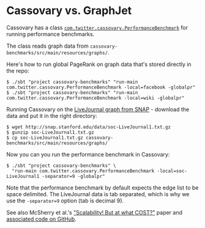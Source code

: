# Cassovary vs. GraphJet

Cassovary has a class [`com.twitter.cassovary.PerformanceBenchmark`](https://github.com/twitter/cassovary/blob/master/cassovary-benchmarks/src/main/scala/com/twitter/cassovary/PerformanceBenchmark.scala) for running performance benchmarks.

The class reads graph data from `cassovary-benchmarks/src/main/resources/graphs/`.

Here's how to run global PageRank on graph data that's stored directly in the repo:

```
$ ./sbt "project cassovary-benchmarks" "run-main com.twitter.cassovary.PerformanceBenchmark -local=facebook -globalpr"
$ ./sbt "project cassovary-benchmarks" "run-main com.twitter.cassovary.PerformanceBenchmark -local=wiki -globalpr"
```

Running Cassovary on the [LiveJournal graph from SNAP](https://snap.stanford.edu/data/soc-LiveJournal1.html) - download the data and put it in the right directory:


```
$ wget http://snap.stanford.edu/data/soc-LiveJournal1.txt.gz
$ gunzip soc-LiveJournal1.txt.gz
$ cp soc-LiveJournal1.txt.gz cassovary-benchmarks/src/main/resources/graphs/
```

Now you can you run the performance benchmark in Cassovary:

```
$ ./sbt "project cassovary-benchmarks" \
  "run-main com.twitter.cassovary.PerformanceBenchmark -local=soc-LiveJournal1 -separator=9 -globalpr"
```

Note that the performance benchmark by default expects the edge list
to be space delimited. The LiveJournal data is tab separated, which is
why we use the `-separator=9` option (tab is decimal 9).

See also McSherry et al.'s ["Scalability! But at what COST?"](https://www.usenix.org/conference/hotos15/workshop-program/presentation/mcsherry) paper and [associated code on GitHub](https://github.com/frankmcsherry/COST).

